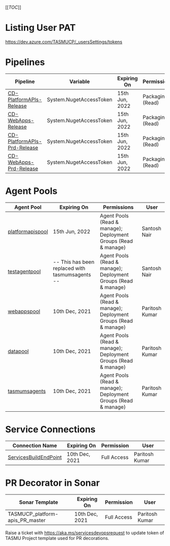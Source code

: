 [[_TOC_]]
# Listing User PAT
https://dev.azure.com/TASMUCP/_usersSettings/tokens

# Pipelines

| Pipeline | Variable | Expiring On | Permissions |User|
|--|--|--|--|--|
|[CD-PlatformAPIs-Release](https://dev.azure.com/TASMUCP/TASMU%20Central%20Platform/_build?definitionId=141)|System.NugetAccessToken|15th Jun, 2022|Packaging (Read)| Santosh Nair |
|[CD-WebApps-Release](https://dev.azure.com/TASMUCP/TASMU%20Central%20Platform/_build?definitionId=130)|System.NugetAccessToken|15th Jun, 2022|Packaging (Read)| Santosh Nair |
|[CD-PlatformAPIs-Prd-Release](https://dev.azure.com/TASMUCP/TASMU%20Central%20Platform/_build?definitionId=1021)|System.NugetAccessToken|15th Jun, 2022|Packaging (Read)| Santosh Nair |
|[CD-WebApps-Prd-Release](https://dev.azure.com/TASMUCP/TASMU%20Central%20Platform/_build?definitionId=1020)|System.NugetAccessToken|15th Jun, 2022|Packaging (Read)| Santosh Nair |


# Agent Pools

|Agent Pool| Expiring On  | Permissions | User  |
|--|--|--|--|
|[platformapispool](https://dev.azure.com/TASMUCP/TASMU%20Central%20Platform/_settings/agentqueues?queueId=112&view=jobs)| 15th Jun, 2022 | Agent Pools (Read & manage); Deployment Groups (Read & manage)| Santosh Nair |
|[testagentpool](https://dev.azure.com/TASMUCP/TASMU%20Central%20Platform/_settings/agentqueues?queueId=50&view=agents)| -- This has been replaced with tasmumsagents -- |Agent Pools (Read & manage); Deployment Groups (Read & manage)| Santosh Nair |
|[webappspool](https://dev.azure.com/TASMUCP/TASMU%20Central%20Platform/_settings/agentqueues?queueId=111&view=agents)| 10th Dec, 2021 |Agent Pools (Read & manage); Deployment Groups (Read & manage)| Paritosh Kumar |
|[datapool](https://dev.azure.com/TASMUCP/TASMU%20Central%20Platform/_settings/agentqueues?queueId=113&view=agents)| 10th Dec, 2021 |Agent Pools (Read & manage); Deployment Groups (Read & manage)| Paritosh Kumar |
|[tasmumsagents](https://dev.azure.com/TASMUCP/TASMU%20Central%20Platform/_settings/agentqueues?queueId=11&view=agents)| 10th Dec, 2021 |Agent Pools (Read & manage); Deployment Groups (Read & manage)| Paritosh Kumar |

# Service Connections


|Connection Name| Expiring On | Permission | User |
|--|--|--|--|
|[ServicesBuildEndPoint](https://dev.azure.com/TASMUCP/TASMU%20Central%20Platform/_settings/adminservices?resourceId=faa0de55-176a-4f89-b775-5e7d1528be93)| 10th Dec, 2021 |Full Access| Paritosh Kumar |

# PR Decorator in Sonar
|Sonar Template| Expiring On | Permission | User |
|--|--|--|--|
| TASMUCP_platform-apis_PR_master | 10th Dec, 2021 | Full Access| Paritosh Kumar |

Raise a ticket with https://aka.ms/servicesdevopsrequest to update token of TASMU Project template used for PR decorations.





